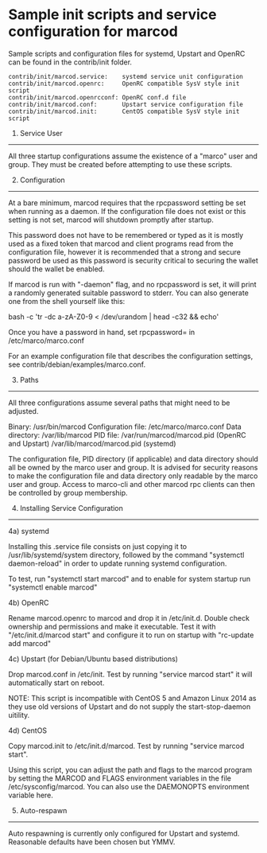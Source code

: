 Sample init scripts and service configuration for marcod
==========================================================

Sample scripts and configuration files for systemd, Upstart and OpenRC
can be found in the contrib/init folder.

    contrib/init/marcod.service:    systemd service unit configuration
    contrib/init/marcod.openrc:     OpenRC compatible SysV style init script
    contrib/init/marcod.openrcconf: OpenRC conf.d file
    contrib/init/marcod.conf:       Upstart service configuration file
    contrib/init/marcod.init:       CentOS compatible SysV style init script

1. Service User
---------------------------------

All three startup configurations assume the existence of a "marco" user
and group.  They must be created before attempting to use these scripts.

2. Configuration
---------------------------------

At a bare minimum, marcod requires that the rpcpassword setting be set
when running as a daemon.  If the configuration file does not exist or this
setting is not set, marcod will shutdown promptly after startup.

This password does not have to be remembered or typed as it is mostly used
as a fixed token that marcod and client programs read from the configuration
file, however it is recommended that a strong and secure password be used
as this password is security critical to securing the wallet should the
wallet be enabled.

If marcod is run with "-daemon" flag, and no rpcpassword is set, it will
print a randomly generated suitable password to stderr.  You can also
generate one from the shell yourself like this:

bash -c 'tr -dc a-zA-Z0-9 < /dev/urandom | head -c32 && echo'

Once you have a password in hand, set rpcpassword= in /etc/marco/marco.conf

For an example configuration file that describes the configuration settings,
see contrib/debian/examples/marco.conf.

3. Paths
---------------------------------

All three configurations assume several paths that might need to be adjusted.

Binary:              /usr/bin/marcod
Configuration file:  /etc/marco/marco.conf
Data directory:      /var/lib/marcod
PID file:            /var/run/marcod/marcod.pid (OpenRC and Upstart)
                     /var/lib/marcod/marcod.pid (systemd)

The configuration file, PID directory (if applicable) and data directory
should all be owned by the marco user and group.  It is advised for security
reasons to make the configuration file and data directory only readable by the
marco user and group.  Access to marco-cli and other marcod rpc clients
can then be controlled by group membership.

4. Installing Service Configuration
-----------------------------------

4a) systemd

Installing this .service file consists on just copying it to
/usr/lib/systemd/system directory, followed by the command
"systemctl daemon-reload" in order to update running systemd configuration.

To test, run "systemctl start marcod" and to enable for system startup run
"systemctl enable marcod"

4b) OpenRC

Rename marcod.openrc to marcod and drop it in /etc/init.d.  Double
check ownership and permissions and make it executable.  Test it with
"/etc/init.d/marcod start" and configure it to run on startup with
"rc-update add marcod"

4c) Upstart (for Debian/Ubuntu based distributions)

Drop marcod.conf in /etc/init.  Test by running "service marcod start"
it will automatically start on reboot.

NOTE: This script is incompatible with CentOS 5 and Amazon Linux 2014 as they
use old versions of Upstart and do not supply the start-stop-daemon uitility.

4d) CentOS

Copy marcod.init to /etc/init.d/marcod. Test by running "service marcod start".

Using this script, you can adjust the path and flags to the marcod program by
setting the MARCOD and FLAGS environment variables in the file
/etc/sysconfig/marcod. You can also use the DAEMONOPTS environment variable here.

5. Auto-respawn
-----------------------------------

Auto respawning is currently only configured for Upstart and systemd.
Reasonable defaults have been chosen but YMMV.
